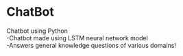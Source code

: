 # ChatBot
Chatbot using Python 
<br>
-Chatbot made using LSTM neural network model 
<br>
-Answers general knowledge questions of various domains!
